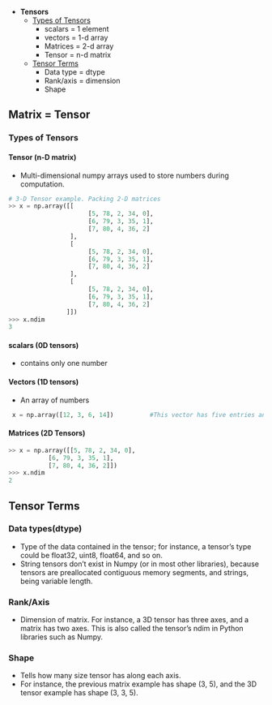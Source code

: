- **Tensors**
  - [Types of Tensors](#ty)
    - scalars = 1 element
    - vectors = 1-d array
    - Matrices = 2-d array
    - Tensor = n-d matrix
  - [Tensor Terms](#tt)
    - Data type = dtype
    - Rank/axis = dimension
    - Shape

## Matrix = Tensor
<a name=ty></a>
### Types of Tensors
#### Tensor (n-D matrix)
- Multi-dimensional numpy arrays used to store numbers during computation.
```py
# 3-D Tensor example. Packing 2-D matrices
>> x = np.array([[
                      [5, 78, 2, 34, 0],
                      [6, 79, 3, 35, 1],
                      [7, 80, 4, 36, 2]
                 ],
                 [
                      [5, 78, 2, 34, 0],
                      [6, 79, 3, 35, 1],
                      [7, 80, 4, 36, 2]
                 ],
                 [
                      [5, 78, 2, 34, 0],
                      [6, 79, 3, 35, 1],
                      [7, 80, 4, 36, 2]
                ]])
>>> x.ndim
3
```
#### scalars (0D tensors)
- contains only one number
#### Vectors (1D tensors)
- An array of numbers
```py
 x = np.array([12, 3, 6, 14])          #This vector has five entries and so is called a 5-dimensional vector
```
#### Matrices (2D Tensors)
```py
>> x = np.array([[5, 78, 2, 34, 0],
           [6, 79, 3, 35, 1],
           [7, 80, 4, 36, 2]])
>>> x.ndim
2
```

<a name=tt></a>
## Tensor Terms
### Data types(dtype)
- Type of the data contained in the tensor; for instance, a tensor’s type could be float32, uint8, float64, and so on.
- String tensors don’t exist in Numpy (or in most other libraries), because tensors are preallocated contiguous memory segments, and strings, being variable length.
### Rank/Axis
- Dimension of matrix. For instance, a 3D tensor has three axes, and a matrix has two axes. This is also called the tensor’s ndim in Python libraries such as Numpy.
### Shape
- Tells how many size tensor has along each axis.
-  For instance, the previous matrix example has shape (3, 5), and the 3D tensor example has shape (3, 3, 5).
